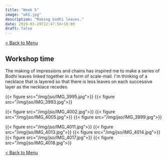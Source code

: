 ```yaml
---
title: "Week 5"
image: "wk5.jpg"
description: "Making bodhi leaves."
date: 2019-03-29T22:47:56+10:00
draft: false
---
```

[< Back to Menu](/jso/)

## Workshop time

The making of impressions and chains has inspired me to make a series of Bodhi leaves linked together in a form of scale-mail.  I'm thinking of a necklace that is layered so that there is less leaves on each successive layer as the necklace recedes.


{{< figure src="/img/jso/IMG_3995.jpg">}}
{{< figure src="/img/jso/IMG_3993.jpg">}}

{{< figure src="/img/jso/IMG_4002.jpg">}}
{{< figure src="/img/jso/IMG_4005.jpg">}}
{{< figure src="/img/jso/IMG_3999.jpg">}}

{{< figure src="/img/jso/IMG_4011.jpg">}}
{{< figure src="/img/jso/IMG_4013.jpg">}}
{{< figure src="/img/jso/IMG_4014.jpg">}}
{{< figure src="/img/jso/IMG_4017.jpg">}}
{{< figure src="/img/jso/IMG_4018.jpg">}}


[< Back to Menu](/jso/)
